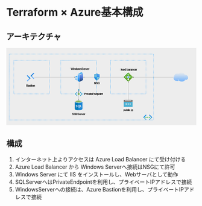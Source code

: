 # Terraform × Azure基本構成
## アーキテクチャ
![アーキテクチャ](/terraform.png)

## 構成
1. インターネット上よりアクセスは Azure Load Balancer にて受け付ける
2. Azure Load Balancer から Windows Serverへ接続はNSGにて許可
3. Windows Server にて IIS をインストールし、Webサーバとして動作
4. SQLServerへはPrivateEndpointを利用し、プライベートIPアドレスで接続
5. WindowsServerへの接続は、Azure Bastionを利用し、プライベートIPアドレスで接続